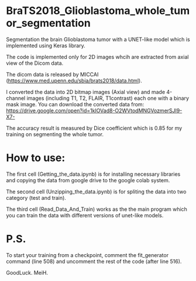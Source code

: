 # BraTS2018_Glioblastoma_whole_tumor_segmentation

Segmentation the brain Glioblastoma tumor with a UNET-like model which is implemented using Keras library. 

The code is implemented only for 2D images whcih are extracted from axial view of the Dicom data. 

The dicom data is released by MICCAI (https://www.med.upenn.edu/sbia/brats2018/data.html). 

I converted the data into 2D bitmap images (Axial view) and made 4-channel images (including T1, T2, FLAIR, T1contrast) each one with a binary mask image. You can download the converted data from: https://drive.google.com/open?id=1kIOVad8-O2WVtodMNGVozmerSJl9-X7-

The accuracy result is measured by Dice coefficient which is 0.85 for my training on segmenting the whole tumor.
#
# How to use:

The first cell (Getting_the_data.ipynb) is for installing necessary libraries and copying the data from google drive to the google colab system.

The second cell (Unzipping_the_data.ipynb) is for spliting the data into two category (test and train).

The third cell (Read_Data_And_Train) works as the the main program which you can train the data with different versions of unet-like models.
#
# P.S.
To start your training from a checkpoint, comment the fit_generator command (line 508) and uncomment the rest of the code (after line 516).

GoodLuck.
MeiH.
